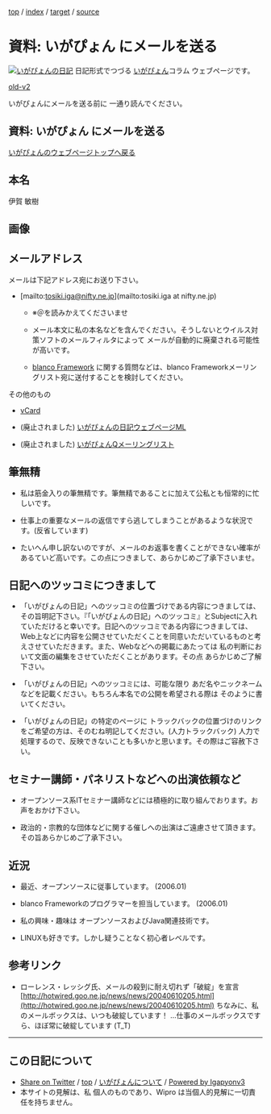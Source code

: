 [top](../index.html) / [index](index.html) / [target](http://www.igapyon.jp/igapyon/diary/memo/memoigamail.html) / [source](https://github.com/igapyon/diary/blob/master/memo/memoigamail.src.md) 

資料: いがぴょん にメールを送る
=====================================================================================================
[![いがぴょんの日記](http://www.igapyon.jp/igapyon/diary/images/iga200306s.jpg "いがぴょん")](http://www.igapyon.jp/igapyon/diary/memo/memoigapyon.html) 日記形式でつづる [いがぴょん](http://www.igapyon.jp/igapyon/diary/memo/memoigapyon.html)コラム ウェブページです。

[old-v2](memoigamail-orig.html)

いがぴょんにメールを送る前に 一通り読んでください。

## 資料: いがぴょん にメールを送る

[いがぴょんのウェブページトップへ戻る](../../index.html)

## 本名

伊賀 敏樹

## 画像

## メールアドレス

メールは下記アドレス宛にお送り下さい。

* [mailto:tosiki.iga@nifty.ne.jp](mailto:tosiki.iga at nifty.ne.jp)
  
  * ※＠を読みかえてくださいませ
    
  * メール本文に私の本名などを含んでください。そうしないとウイルス対策ソフトのメールフィルタによって メールが自動的に廃棄される可能性が高いです。
    
  * [blanco Framework](http://www.igapyon.jp/blanco/blanco.ja.html) に関する質問などは、blanco Frameworkメーリングリスト宛に送付することを検討してください。
  

その他のもの

* [vCard](../../igapyon.vcf)

* (廃止されました) [いがぴょんの日記ウェブページML](memoigapyonml.html)
  
* (廃止されました) [いがぴょんQメーリングリスト](http://homepage2.nifty.com/igat/igapyon/q/igapyon-q.html)

  
## 筆無精

* 私は筋金入りの筆無精です。筆無精であることに加えて公私とも恒常的に忙しいです。
  
* 仕事上の重要なメールの返信ですら逃してしまうことがあるような状況です。(反省しています)
  
* たいへん申し訳ないのですが、メールのお返事を書くことができない確率が あるていど高いです。この点につきまして、あらかじめご了承下さいませ。

## 日記へのツッコミにつきまして

* 「いがぴょんの日記」へのツッコミの位置づけである内容につきましては、その旨明記下さい。『「いがぴょんの日記」へのツッコミ』とSubjectに入れていただけると幸いです。日記へのツッコミである内容につきましては、Web上などに内容を公開させていただくことを同意いただいているものと考えさせていただきます。また、Webなどへの掲載にあたっては
  私の判断において文面の編集をさせていただくことがあります。その点 あらかじめご了解下さい。
  
* 「いがぴょんの日記」へのツッコミには、可能な限り あだ名やニックネームなどを記載ください。もちろん本名での公開を希望される際は そのように書いてください。
  
* 「いがぴょんの日記」の特定のページに トラックバックの位置づけのリンクをご希望の方は、そのむね明記してください。(人力トラックバック) 人力で処理するので、反映できないことも多いかと思います。その際はご容赦下さい。

## セミナー講師・パネリストなどへの出演依頼など

* オープンソース系ITセミナー講師などには積極的に取り組んでおります。お声をおかけ下さい。
  
* 政治的・宗教的な団体などに関する催しへの出演はご遠慮させて頂きます。その旨あらかじめご了承下さい。

## 近況

* 最近、オープンソースに従事しています。 (2006.01)
  
* blanco Frameworkのプログラマーを担当しています。 (2006.01)
  
* 私の興味・趣味は オープンソースおよびJava関連技術です。
  
* LINUXも好きです。しかし疑うことなく初心者レベルです。

## 参考リンク

* ローレンス・レッシグ氏、メールの殺到に耐え切れず「破綻」を宣言
  [http://hotwired.goo.ne.jp/news/news/20040610205.html](http://hotwired.goo.ne.jp/news/news/20040610205.html)
  ちなみに、私のメールボックスは、いつも破綻しています！ …仕事のメールボックスですら、ほぼ常に破綻しています (T_T)

----------------------------------------------------------------------------------------------------

## この日記について

* [Share on Twitter](https://twitter.com/intent/tweet?hashtags=igapyon%2Cdiary%2C%E3%81%84%E3%81%8C%E3%81%B4%E3%82%87%E3%82%93&text=%E8%B3%87%E6%96%99%3A+%E3%81%84%E3%81%8C%E3%81%B4%E3%82%87%E3%82%93+%E3%81%AB%E3%83%A1%E3%83%BC%E3%83%AB%E3%82%92%E9%80%81%E3%82%8B&url=http%3A%2F%2Fwww.igapyon.jp%2Figapyon%2Fdiary%2Fmemo%2Fmemoigamail.html) / [top](../index.html) / [いがぴょんについて](http://www.igapyon.jp/igapyon/diary/memo/memoigapyon.html) / [Powered by Igapyonv3](https://github.com/igapyon/igapyonv3)
* 本サイトの見解は、私 個人のものであり、Wipro は当個人的見解に一切責任を持ちません。 
